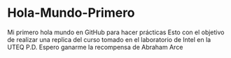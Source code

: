 # Hola-Mundo-Primero
Mi primero hola mundo en GitHub para hacer prácticas
Esto con el objetivo de realizar una replica del curso tomado en el laboratorio de Intel en la UTEQ
P.D. Espero ganarme la recompensa de Abraham Arce
